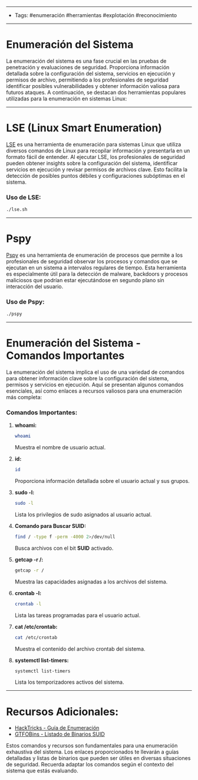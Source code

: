 ___

- Tags: #enumeración #herramientas #explotación #reconocimiento 

___
# Enumeración del Sistema

La enumeración del sistema es una fase crucial en las pruebas de penetración y evaluaciones de seguridad. Proporciona información detallada sobre la configuración del sistema, servicios en ejecución y permisos de archivo, permitiendo a los profesionales de seguridad identificar posibles vulnerabilidades y obtener información valiosa para futuros ataques. A continuación, se destacan dos herramientas populares utilizadas para la enumeración en sistemas Linux:

___
# LSE (Linux Smart Enumeration)

[LSE](https://github.com/diego-treitos/linux-smart-enumeration) es una herramienta de enumeración para sistemas Linux que utiliza diversos comandos de Linux para recopilar información y presentarla en un formato fácil de entender. Al ejecutar LSE, los profesionales de seguridad pueden obtener insights sobre la configuración del sistema, identificar servicios en ejecución y revisar permisos de archivos clave. Esto facilita la detección de posibles puntos débiles y configuraciones subóptimas en el sistema.

### Uso de LSE:

```bash
./lse.sh
```

___
# Pspy

[Pspy](https://github.com/DominicBreuker/pspy) es una herramienta de enumeración de procesos que permite a los profesionales de seguridad observar los procesos y comandos que se ejecutan en un sistema a intervalos regulares de tiempo. Esta herramienta es especialmente útil para la detección de malware, backdoors y procesos maliciosos que podrían estar ejecutándose en segundo plano sin interacción del usuario.

### Uso de Pspy:

```bash
./pspy
```

___
# Enumeración del Sistema - Comandos Importantes

La enumeración del sistema implica el uso de una variedad de comandos para obtener información clave sobre la configuración del sistema, permisos y servicios en ejecución. Aquí se presentan algunos comandos esenciales, así como enlaces a recursos valiosos para una enumeración más completa:

### Comandos Importantes:

1. **whoami:**

   ```bash
   whoami
   ```
   
   Muestra el nombre de usuario actual.

2. **id:**

   ```bash
   id
   ```
   
   Proporciona información detallada sobre el usuario actual y sus grupos.

3. **sudo -l:**

   ```bash
   sudo -l
   ```
   
   Lista los privilegios de sudo asignados al usuario actual.

4. **Comando para Buscar SUID:**

   ```bash
   find / -type f -perm -4000 2>/dev/null
   ```
   
   Busca archivos con el bit **SUID** activado.

5. **getcap -r /:**

   ```bash
   getcap -r /
   ```

   Muestra las capacidades asignadas a los archivos del sistema.

6. **crontab -l:**

   ```bash
   crontab -l
   ```
  
   Lista las tareas programadas para el usuario actual.

7. **cat /etc/crontab:**

   ```bash
   cat /etc/crontab
   ```

   Muestra el contenido del archivo crontab del sistema.

8. **systemctl list-timers:**

   ```bash
   systemctl list-timers
   ```

   Lista los temporizadores activos del sistema.

___
# Recursos Adicionales:

- [HackTricks - Guía de Enumeración](https://book.hacktricks.xyz/welcome/readme)
- [GTFOBins - Listado de Binarios SUID](https://gtfobins.github.io/)

Estos comandos y recursos son fundamentales para una enumeración exhaustiva del sistema. Los enlaces proporcionados te llevarán a guías detalladas y listas de binarios que pueden ser útiles en diversas situaciones de seguridad. Recuerda adaptar los comandos según el contexto del sistema que estás evaluando.